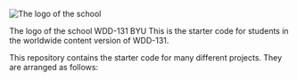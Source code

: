 ![The logo of the school ](https://github.com/Carlos1801011/Repository.byu.ac/assets/97577189/03d6d631-5abf-496e-9434-739f604340be)

The logo of the school 
WDD-131 BYU
This is the starter code for students in the worldwide content version of WDD-131.

This repository contains the starter code for many different projects. They are arranged as follows:
